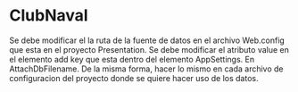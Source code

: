 # ClubNaval

Se debe modificar el la ruta de la fuente de datos en el archivo Web.config que esta en el proyecto Presentation. 
Se debe modificar el atributo value en el elemento add key que esta dentro del elemento AppSettings. En AttachDbFilename.
De la misma forma, hacer lo mismo en cada archivo de configuracion del proyecto donde se quiere hacer uso de los datos.
